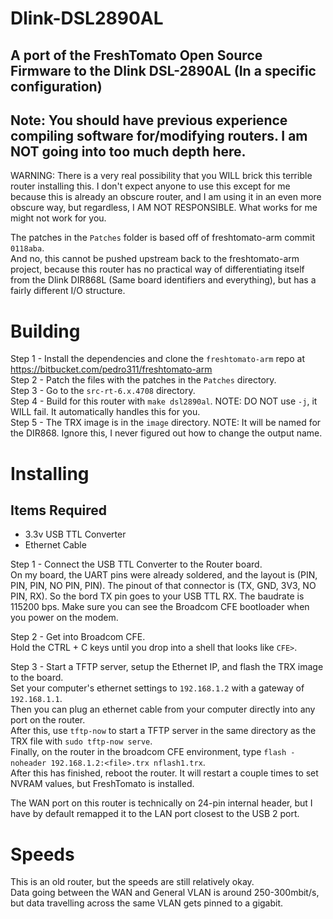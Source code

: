 # Dlink-DSL2890AL
## A port of the FreshTomato Open Source Firmware to the Dlink DSL-2890AL (In a specific configuration)

## Note: You should have previous experience compiling software for/modifying routers. I am NOT going into too much depth here.

WARNING: There is a very real possibility that you WILL brick this terrible router installing this. I don't expect anyone to use this except for me because this is already an obscure router, and I am using it in an even more obscure way, but regardless, I AM NOT RESPONSIBLE. What works for me might not work for you. <br>

The patches in the ```Patches``` folder is based off of freshtomato-arm commit ```0118aba```. <br>
And no, this cannot be pushed upstream back to the freshtomato-arm project, because this router has no practical way of differentiating itself from the Dlink DIR868L (Same board identifiers and everything), but has a fairly different I/O structure. <br>

# Building
Step 1 - Install the dependencies and clone the ```freshtomato-arm``` repo at https://bitbucket.com/pedro311/freshtomato-arm <br>
Step 2 - Patch the files with the patches in the ```Patches``` directory. <br>
Step 3 - Go to the ```src-rt-6.x.4708``` directory. <br>
Step 4 - Build for this router with ```make dsl2890al```. NOTE: DO NOT use ```-j```, it WILL fail. It automatically handles this for you. <br>
Step 5 - The TRX image is in the ```image``` directory. NOTE: It will be named for the DIR868. Ignore this, I never figured out how to change the output name. <br>

# Installing
## Items Required
- 3.3v USB TTL Converter
- Ethernet Cable

Step 1 - Connect the USB TTL Converter to the Router board. <br>
On my board, the UART pins were already soldered, and the layout is (PIN, PIN, PIN, NO PIN, PIN). The pinout of that connector is (TX, GND, 3V3, NO PIN, RX). So the bord TX pin goes to your USB TTL RX. The baudrate is 115200 bps. Make sure you can see the Broadcom CFE bootloader when you power on the modem. <br>

Step 2 - Get into Broadcom CFE. <br>
Hold the CTRL + C keys until you drop into a shell that looks like ```CFE>```. <br>

Step 3 - Start a TFTP server, setup the Ethernet IP, and flash the TRX image to the board. <br>
Set your computer's ethernet settings to ```192.168.1.2``` with a gateway of ```192.168.1.1```. <br>
Then you can plug an ethernet cable from your computer directly into any port on the router. <br>
After this, use ```tftp-now``` to start a TFTP server in the same directory as the TRX file with ```sudo tftp-now serve```. <br>
Finally, on the router in the broadcom CFE environment, type ```flash -noheader 192.168.1.2:<file>.trx nflash1.trx```. <br>
After this has finished, reboot the router. It will restart a couple times to set NVRAM values, but FreshTomato is installed. <br>

The WAN port on this router is technically on 24-pin internal header, but I have by default remapped it to the LAN port closest to the USB 2 port. <br>

# Speeds
This is an old router, but the speeds are still relatively okay. <br>
Data going between the WAN and General VLAN is around 250-300mbit/s, but data travelling across the same VLAN gets pinned to a gigabit. <br>
